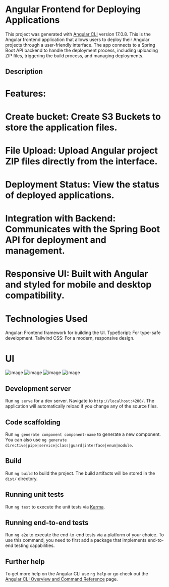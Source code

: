 # Angular Frontend for Deploying Applications

This project was generated with [Angular CLI](https://github.com/angular/angular-cli) version 17.0.8.
This is the Angular frontend application that allows users to deploy their Angular projects through a user-friendly interface. The app connects to a Spring Boot API backend to handle the deployment process, including uploading ZIP files, triggering the build process, and managing deployments.

## Description
  # Features:
  
  # Create bucket: Create S3 Buckets to store the application files.
  # File Upload: Upload Angular project ZIP files directly from the interface.
  # Deployment Status: View the status of deployed applications.
  # Integration with Backend: Communicates with the Spring Boot API for deployment and management.
  # Responsive UI: Built with Angular and styled for mobile and desktop compatibility.

  # Technologies Used
  Angular: Frontend framework for building the UI.
  TypeScript: For type-safe development.
  Tailwind CSS: For a modern, responsive design.

  # UI
  ![image](https://github.com/user-attachments/assets/54815d26-486e-4997-9703-cbe91c30997a)
  ![image](https://github.com/user-attachments/assets/611d59e3-2ff5-49ab-888d-c4efdb306dae)
  ![image](https://github.com/user-attachments/assets/7932b064-285e-4fbd-8338-95b16e93e73b)
  ![image](https://github.com/user-attachments/assets/a7a24a4b-673f-427a-aa03-de9f46d5410a)




## Development server

Run `ng serve` for a dev server. Navigate to `http://localhost:4200/`. The application will automatically reload if you change any of the source files.

## Code scaffolding

Run `ng generate component component-name` to generate a new component. You can also use `ng generate directive|pipe|service|class|guard|interface|enum|module`.

## Build

Run `ng build` to build the project. The build artifacts will be stored in the `dist/` directory.

## Running unit tests

Run `ng test` to execute the unit tests via [Karma](https://karma-runner.github.io).

## Running end-to-end tests

Run `ng e2e` to execute the end-to-end tests via a platform of your choice. To use this command, you need to first add a package that implements end-to-end testing capabilities.

## Further help

To get more help on the Angular CLI use `ng help` or go check out the [Angular CLI Overview and Command Reference](https://angular.io/cli) page.
